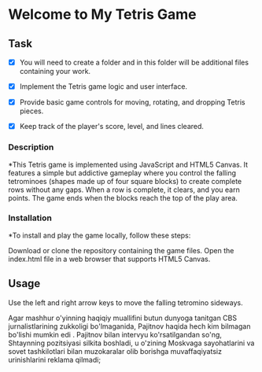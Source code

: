 # Welcome to My Tetris Game

## Task

- [x] You will need to create a folder and in this folder will be additional files containing your work.

- [x] Implement the Tetris game logic and user interface.
- [x] Provide basic game controls for moving, rotating, and dropping Tetris pieces.
- [x] Keep track of the player's score, level, and lines cleared.


### Description
*This Tetris game is implemented using JavaScript and HTML5 Canvas. It features a simple but addictive gameplay where you control the falling tetrominoes (shapes made up of four square blocks) to create complete rows without any gaps. When a row is complete, it clears, and you earn points. The game ends when the blocks reach the top of the play area.
### Installation
*To install and play the game locally, follow these steps:

Download or clone the repository containing the game files.
Open the index.html file in a web browser that supports HTML5 Canvas.
## Usage
Use the left and right arrow keys to move the falling tetromino sideways.

Agar mashhur o'yinning haqiqiy muallifini butun dunyoga tanitgan CBS jurnalistlarining zukkoligi bo'lmaganida, Pajitnov haqida hech kim bilmagan bo'lishi mumkin edi . Pajitnov bilan intervyu ko'rsatilgandan so'ng, Shtaynning pozitsiyasi silkita boshladi, u o'zining Moskvaga sayohatlarini va sovet tashkilotlari bilan muzokaralar olib borishga muvaffaqiyatsiz urinishlarini reklama qilmadi;
